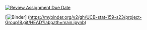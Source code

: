 [![Review Assignment Due Date](https://classroom.github.com/assets/deadline-readme-button-24ddc0f5d75046c5622901739e7c5dd533143b0c8e959d652212380cedb1ea36.svg)](https://classroom.github.com/a/LiaEl886)

[![Binder](https://mybinder.org/badge_logo.svg)]
(https://mybinder.org/v2/gh/UCB-stat-159-s23/project-Group18.git/HEAD?labpath=main.ipynb)


